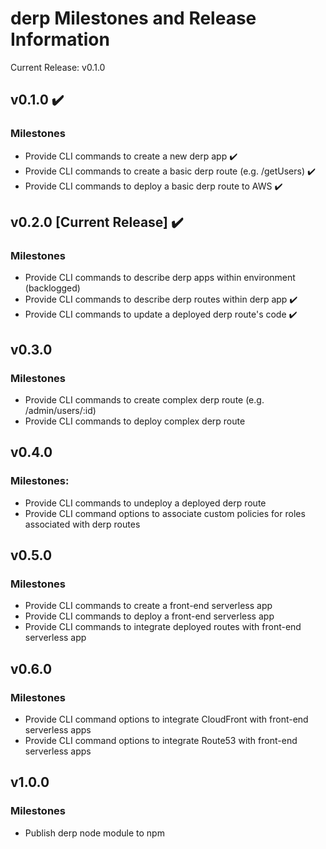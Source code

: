 # derp Milestones and Release Information

Current Release: v0.1.0

## v0.1.0 :heavy_check_mark:
### Milestones
- Provide CLI commands to create a new derp app :heavy_check_mark:
- Provide CLI commands to create a basic derp route (e.g. /getUsers) :heavy_check_mark:
- Provide CLI commands to deploy a basic derp route to AWS :heavy_check_mark:

## v0.2.0 [Current Release] :heavy_check_mark:
### Milestones
- Provide CLI commands to describe derp apps within environment (backlogged)
- Provide CLI commands to describe derp routes within derp app :heavy_check_mark:
- Provide CLI commands to update a deployed derp route's code :heavy_check_mark:

## v0.3.0
### Milestones
- Provide CLI commands to create complex derp route (e.g. /admin/users/:id)
- Provide CLI commands to deploy complex derp route

## v0.4.0
### Milestones:
- Provide CLI commands to undeploy a deployed derp route
- Provide CLI command options to associate custom policies for roles associated with derp routes

## v0.5.0
### Milestones
- Provide CLI commands to create a front-end serverless app
- Provide CLI commands to deploy a front-end serverless app
- Provide CLI commands to integrate deployed routes with front-end serverless app

## v0.6.0
### Milestones
- Provide CLI command options to integrate CloudFront with front-end serverless apps
- Provide CLI command options to integrate Route53 with front-end serverless apps

## v1.0.0
### Milestones
- Publish derp node module to npm